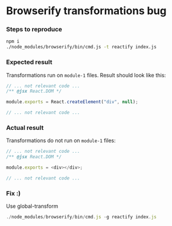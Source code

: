 # Browserify transformations bug

### Steps to reproduce

```sh
npm i
./node_modules/browserify/bin/cmd.js -t reactify index.js
```

### Expected result

Transformations run on `module-1` files. Result should look like this:

```js
// ... not relevant code ...
/** @jsx React.DOM */

module.exports = React.createElement("div", null);

// ... not relevant code ...
```


### Actual result

Transformations do not run on `module-1` files:

```js
// ... not relevant code ...
/** @jsx React.DOM */

module.exports = <div></div>;

// ... not relevant code ...
```


### Fix :)

Use global-transform

```js
./node_modules/browserify/bin/cmd.js -g reactify index.js
```
